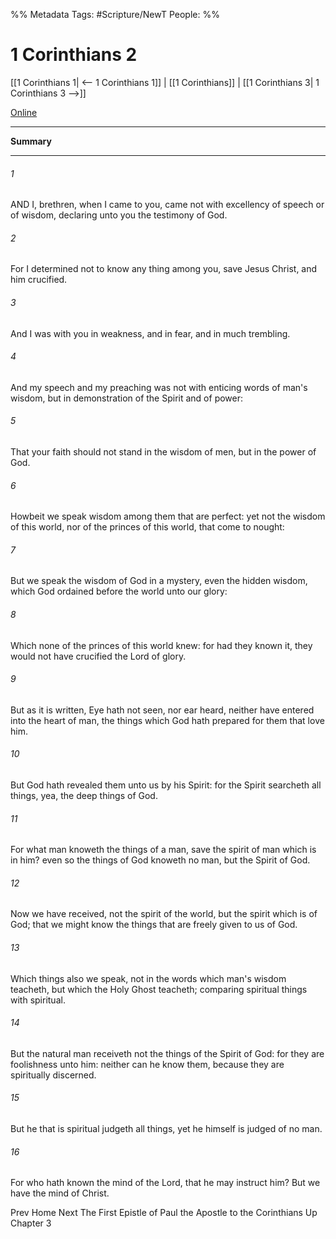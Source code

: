 %% Metadata
Tags: #Scripture/NewT
People: 
%%
# 1 Corinthians 2
[[1 Corinthians 1| <-- 1 Corinthians 1]] | [[1 Corinthians]] | [[1 Corinthians 3| 1 Corinthians 3 -->]]

[Online](https://churchofjesuschrist.org/study/scriptures/nt/1-cor/2?lang=eng)

---
__Summary__



---
###### 1
AND I, brethren, when I came to you, came not with excellency of speech or of wisdom, declaring unto you the testimony of God.
###### 2
For I determined not to know any thing among you, save Jesus Christ, and him crucified.
###### 3
And I was with you in weakness, and in fear, and in much trembling.
###### 4
And my speech and my preaching was not with enticing words of man's wisdom, but in demonstration of the Spirit and of power:
###### 5
That your faith should not stand in the wisdom of men, but in the power of God.
###### 6
Howbeit we speak wisdom among them that are perfect: yet not the wisdom of this world, nor of the princes of this world, that come to nought:
###### 7
But we speak the wisdom of God in a mystery, even the hidden wisdom, which God ordained before the world unto our glory:
###### 8
Which none of the princes of this world knew: for had they known it, they would not have crucified the Lord of glory.
###### 9
But as it is written, Eye hath not seen, nor ear heard, neither have entered into the heart of man, the things which God hath prepared for them that love him.
###### 10
But God hath revealed them unto us by his Spirit: for the Spirit searcheth all things, yea, the deep things of God.
###### 11
For what man knoweth the things of a man, save the spirit of man which is in him? even so the things of God knoweth no man, but the Spirit of God.
###### 12
Now we have received, not the spirit of the world, but the spirit which is of God; that we might know the things that are freely given to us of God.
###### 13
Which things also we speak, not in the words which man's wisdom teacheth, but which the Holy Ghost teacheth; comparing spiritual things with spiritual.
###### 14
But the natural man receiveth not the things of the Spirit of God: for they are foolishness unto him: neither can he know them, because they are spiritually discerned.
###### 15
But he that is spiritual judgeth all things, yet he himself is judged of no man.
###### 16
For who hath known the mind of the Lord, that he may instruct him? But we have the mind of Christ.

Prev
Home
Next
The First Epistle of Paul the Apostle to the Corinthians
Up
Chapter 3



